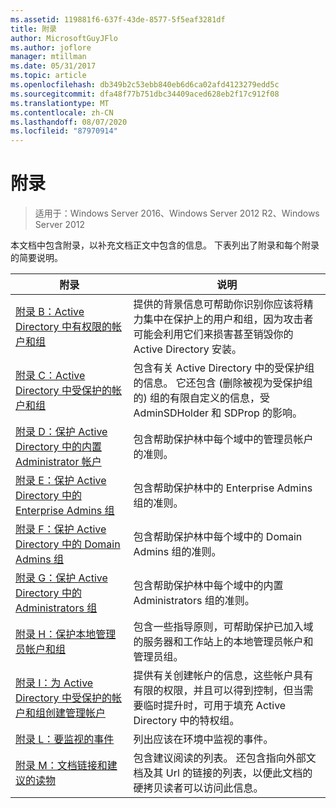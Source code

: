 ```yaml
---
ms.assetid: 119881f6-637f-43de-8577-5f5eaf3281df
title: 附录
author: MicrosoftGuyJFlo
ms.author: joflore
manager: mtillman
ms.date: 05/31/2017
ms.topic: article
ms.openlocfilehash: db349b2c53ebb840eb6d6ca02afd4123279edd5c
ms.sourcegitcommit: dfa48f77b751dbc34409aced628eb2f17c912f08
ms.translationtype: MT
ms.contentlocale: zh-CN
ms.lasthandoff: 08/07/2020
ms.locfileid: "87970914"
---
```

# <a name="appendices"></a>附录

>适用于：Windows Server 2016、Windows Server 2012 R2、Windows Server 2012

本文档中包含附录，以补充文档正文中包含的信息。 下表列出了附录和每个附录的简要说明。


|**附录**|**说明**|
| --- | --- |
|[附录 B：Active Directory 中有权限的帐户和组](../../../ad-ds/plan/security-best-practices/Appendix-B--Privileged-Accounts-and-Groups-in-Active-Directory.md)|提供的背景信息可帮助你识别你应该将精力集中在保护上的用户和组，因为攻击者可能会利用它们来损害甚至销毁你的 Active Directory 安装。|
|[附录 C：Active Directory 中受保护的帐户和组](../../../ad-ds/plan/security-best-practices/Appendix-C--Protected-Accounts-and-Groups-in-Active-Directory.md)|包含有关 Active Directory 中的受保护组的信息。 它还包含 (删除被视为受保护组的) 组的有限自定义的信息，受 AdminSDHolder 和 SDProp 的影响。|
|[附录 D：保护 Active Directory 中的内置 Administrator 帐户](../../../ad-ds/plan/security-best-practices/Appendix-D--Securing-Built-In-Administrator-Accounts-in-Active-Directory.md)|包含帮助保护林中每个域中的管理员帐户的准则。|
|[附录 E：保护 Active Directory 中的 Enterprise Admins 组](../../../ad-ds/plan/security-best-practices/Appendix-E--Securing-Enterprise-Admins-Groups-in-Active-Directory.md)|包含帮助保护林中的 Enterprise Admins 组的准则。|
|[附录 F：保护 Active Directory 中的 Domain Admins 组](../../../ad-ds/plan/security-best-practices/Appendix-F--Securing-Domain-Admins-Groups-in-Active-Directory.md)|包含帮助保护林中每个域中的 Domain Admins 组的准则。|
|[附录 G：保护 Active Directory 中的 Administrators 组](../../../ad-ds/plan/security-best-practices/Appendix-G--Securing-Administrators-Groups-in-Active-Directory.md)|包含帮助保护林中每个域中的内置 Administrators 组的准则。|
|[附录 H：保护本地管理员帐户和组](../../../ad-ds/plan/security-best-practices/Appendix-H--Securing-Local-Administrator-Accounts-and-Groups.md)|包含一些指导原则，可帮助保护已加入域的服务器和工作站上的本地管理员帐户和管理员组。|
|[附录 I：为 Active Directory 中受保护的帐户和组创建管理帐户](../../../ad-ds/manage/component-updates/Appendix-I--Creating-Management-Accounts-for-Protected-Accounts-and-Groups-in-Active-Directory.md)|提供有关创建帐户的信息，这些帐户具有有限的权限，并且可以得到控制，但当需要临时提升时，可用于填充 Active Directory 中的特权组。|
|[附录 L：要监视的事件](../../../ad-ds/plan/Appendix-L--Events-to-Monitor.md)|列出应该在环境中监视的事件。|
|[附录 M：文档链接和建议的读物](../../../ad-ds/manage/Appendix-M--Document-Links-and-Recommended-Reading.md)|包含建议阅读的列表。 还包含指向外部文档及其 Url 的链接的列表，以便此文档的硬拷贝读者可以访问此信息。|



